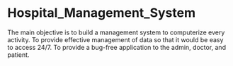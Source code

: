 # Hospital_Management_System
The main objective is to build a management system to computerize every activity. To provide effective management of data so that it would be easy to access 24/7. To provide a bug-free application to the admin, doctor, and patient.
